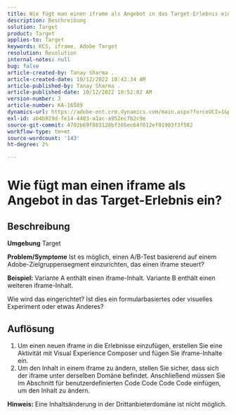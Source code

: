```yaml
---
title: Wie fügt man einen iframe als Angebot in das Target-Erlebnis ein?
description: Beschreibung
solution: Target
product: Target
applies-to: Target
keywords: KCS, iframe, Adobe Target
resolution: Resolution
internal-notes: null
bug: false
article-created-by: Tanay Sharma .
article-created-date: 10/12/2022 10:42:34 AM
article-published-by: Tanay Sharma .
article-published-date: 10/12/2022 10:52:02 AM
version-number: 3
article-number: KA-16589
dynamics-url: https://adobe-ent.crm.dynamics.com/main.aspx?forceUCI=1&pagetype=entityrecord&etn=knowledgearticle&id=a3521d94-1a4a-ed11-bba2-0022480868ff
exl-id: ab4b929d-fe14-4483-a1ac-a952ec7b2c9e
source-git-commit: 4702b69f883128bf305ec64f012ef01903f3f582
workflow-type: tm+mt
source-wordcount: '143'
ht-degree: 2%

---
```


# Wie fügt man einen iframe als Angebot in das Target-Erlebnis ein?

## Beschreibung

<b>Umgebung</b>
Target


<b>Problem/Symptome</b>
Ist es möglich, einen A/B-Test basierend auf einem Adobe-Zielgruppensegment einzurichten, das einen iframe steuert?



<b>Beispiel:</b> Variante A enthält einen iframe-Inhalt. Variante B enthält einen weiteren iframe-Inhalt.

Wie wird das eingerichtet? Ist dies ein formularbasiertes oder visuelles Experiment oder etwas Anderes?


## Auflösung




1. Um einen neuen iframe in die Erlebnisse einzufügen, erstellen Sie eine Aktivität mit Visual Experience Composer und fügen Sie iframe-Inhalte ein.
2. Um den Inhalt in einem iframe zu ändern, stellen Sie sicher, dass sich der iframe unter derselben Domäne befindet. Anschließend müssen Sie im Abschnitt für benutzerdefinierten Code Code Code Code einfügen, um den Inhalt zu ändern.




<b>Hinweis:</b> Eine Inhaltsänderung in der Drittanbieterdomäne ist nicht möglich.
